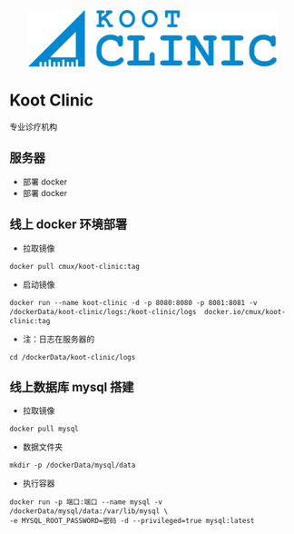 <p align="center">
  <img src="https://raw.githubusercontent.com/cmux/koot-clinic/master/src/assets/logo-blue.svg?sanitize=true" width="438" height="100" />
</p>

# Koot Clinic

专业诊疗机构

## 服务器

-   部署 docker
-   部署 docker

## 线上 docker 环境部署

-   拉取镜像

```
docker pull cmux/koot-clinic:tag

```

-   启动镜像

```
docker run --name koot-clinic -d -p 8080:8080 -p 8081:8081 -v /dockerData/koot-clinic/logs:/koot-clinic/logs  docker.io/cmux/koot-clinic:tag
```

-   注：日志在服务器的

```
cd /dockerData/koot-clinic/logs
```

## 线上数据库 mysql 搭建

-   拉取镜像

```
docker pull mysql
```

-   数据文件夹

```
mkdir -p /dockerData/mysql/data
```

-   执行容器

```
docker run -p 端口:端口 --name mysql -v /dockerData/mysql/data:/var/lib/mysql \
-e MYSQL_ROOT_PASSWORD=密码 -d --privileged=true mysql:latest

```
